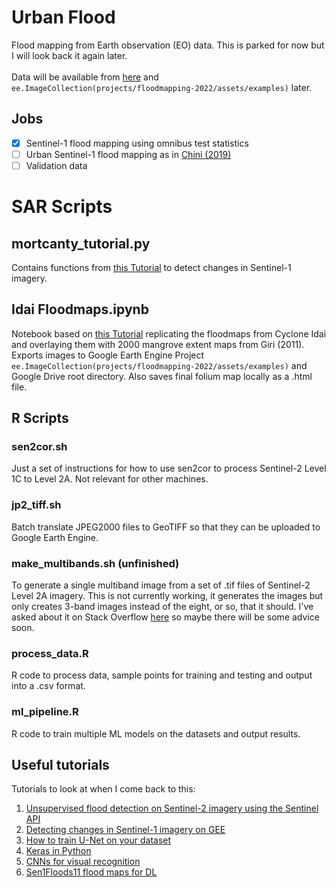 # Urban Flood
Flood mapping from Earth observation (EO) data. This is parked for now but I will look back it again later. <br> <br>
Data will be available from [here](https://drive.google.com/drive/folders/1PEWk1EoTjsuYFtD8fYGjk1sXEMu_gAaL?usp=sharing) and `ee.ImageCollection(projects/floodmapping-2022/assets/examples)` later.

## Jobs
- [x] Sentinel-1 flood mapping using omnibus test statistics
- [ ] Urban Sentinel-1 flood mapping as in [Chini (2019)](https://doi.org/10.3390/rs11020107)
- [ ] Validation data

# SAR Scripts
## mortcanty_tutorial.py
Contains functions from [this Tutorial](https://developers.google.com/earth-engine/tutorials/community/detecting-changes-in-sentinel-1-imagery-pt-1) to detect changes in Sentinel-1 imagery.

## Idai Floodmaps.ipynb
Notebook based on [this Tutorial](https://developers.google.com/earth-engine/tutorials/community/detecting-changes-in-sentinel-1-imagery-pt-1) replicating the floodmaps from Cyclone Idai and overlaying them with 2000 mangrove extent maps from Giri (2011). Exports images to Google Earth Engine Project `ee.ImageCollection(projects/floodmapping-2022/assets/examples)` and Google Drive root directory. Also saves final folium map locally as a .html file.

## R Scripts
### sen2cor.sh
Just a set of instructions for how to use sen2cor to process Sentinel-2 Level 1C to Level 2A. Not relevant for other machines.

### jp2_tiff.sh
Batch translate JPEG2000 files to GeoTIFF so that they can be uploaded to Google Earth Engine.

### make_multibands.sh (unfinished)
To generate a single multiband image from a set of .tif files of Sentinel-2 Level 2A imagery. This is not currently working, it generates the images but only creates 3-band images instead of the eight, or so, that it should. I've asked about it on Stack Overflow [here](https://stackoverflow.com/questions/71177166/gdal-translate-only-translating-first-three-bands-from-vrt-to-tif) so maybe there will be some advice soon.

### process_data.R
R code to process data, sample points for training and testing and output into a .csv format.

### ml_pipeline.R
R code to train multiple ML models on the datasets and output results.

## Useful tutorials
Tutorials to look at when I come back to this:
1. [Unsupervised flood detection on Sentinel-2 imagery using the Sentinel API](https://medium.com/analytics-vidhya/unsupervised-flood-detection-with-sentinel-2-satellite-imagery-7a254dc2be2e)
2. [Detecting changes in Sentinel-1 imagery on GEE](https://developers.google.com/earth-engine/tutorials/community/detecting-changes-in-sentinel-1-imagery-pt-1)
3. [How to train U-Net on your dataset](https://medium.com/coinmonks/learn-how-to-train-u-net-on-your-dataset-8e3f89fbd623)
4. [Keras in Python](https://www.datacamp.com/community/tutorials/convolutional-neural-networks-python)
5. [CNNs for visual recognition](https://cs231n.github.io/convolutional-networks/)
6. [Sen1Floods11 flood maps for DL](https://github.com/cloudtostreet/Sen1Floods11.git)
